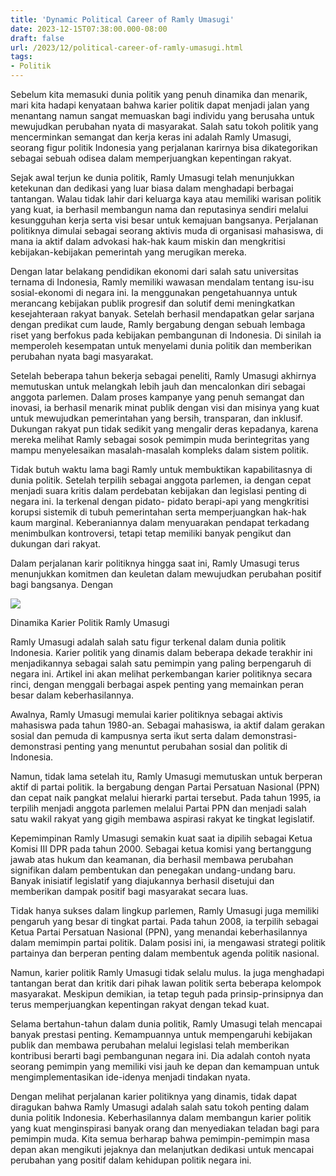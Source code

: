 ```yaml
---
title: 'Dynamic Political Career of Ramly Umasugi'
date: 2023-12-15T07:38:00.000-08:00
draft: false
url: /2023/12/political-career-of-ramly-umasugi.html
tags: 
- Politik
---
```


  

Sebelum kita memasuki dunia politik yang penuh dinamika dan menarik, mari kita hadapi kenyataan bahwa karier politik dapat menjadi jalan yang menantang namun sangat memuaskan bagi individu yang berusaha untuk mewujudkan perubahan nyata di masyarakat. Salah satu tokoh politik yang mencerminkan semangat dan kerja keras ini adalah Ramly Umasugi, seorang figur politik Indonesia yang perjalanan karirnya bisa dikategorikan sebagai sebuah odisea dalam memperjuangkan kepentingan rakyat.

  

Sejak awal terjun ke dunia politik, Ramly Umasugi telah menunjukkan ketekunan dan dedikasi yang luar biasa dalam menghadapi berbagai tantangan. Walau tidak lahir dari keluarga kaya atau memiliki warisan politik yang kuat, ia berhasil membangun nama dan reputasinya sendiri melalui kesungguhan kerja serta visi besar untuk kemajuan bangsanya. Perjalanan politiknya dimulai sebagai seorang aktivis muda di organisasi mahasiswa, di mana ia aktif dalam advokasi hak-hak kaum miskin dan mengkritisi kebijakan-kebijakan pemerintah yang merugikan mereka.

  

Dengan latar belakang pendidikan ekonomi dari salah satu universitas ternama di Indonesia, Ramly memiliki wawasan mendalam tentang isu-isu sosial-ekonomi di negara ini. Ia menggunakan pengetahuannya untuk merancang kebijakan publik progresif dan solutif demi meningkatkan kesejahteraan rakyat banyak. Setelah berhasil mendapatkan gelar sarjana dengan predikat cum laude, Ramly bergabung dengan sebuah lembaga riset yang berfokus pada kebijakan pembangunan di Indonesia. Di sinilah ia memperoleh kesempatan untuk menyelami dunia politik dan memberikan perubahan nyata bagi masyarakat.

  

Setelah beberapa tahun bekerja sebagai peneliti, Ramly Umasugi akhirnya memutuskan untuk melangkah lebih jauh dan mencalonkan diri sebagai anggota parlemen. Dalam proses kampanye yang penuh semangat dan inovasi, ia berhasil menarik minat publik dengan visi dan misinya yang kuat untuk mewujudkan pemerintahan yang bersih, transparan, dan inklusif. Dukungan rakyat pun tidak sedikit yang mengalir deras kepadanya, karena mereka melihat Ramly sebagai sosok pemimpin muda berintegritas yang mampu menyelesaikan masalah-masalah kompleks dalam sistem politik.

  

Tidak butuh waktu lama bagi Ramly untuk membuktikan kapabilitasnya di dunia politik. Setelah terpilih sebagai anggota parlemen, ia dengan cepat menjadi suara kritis dalam perdebatan kebijakan dan legislasi penting di negara ini. Ia terkenal dengan pidato- pidato berapi-api yang mengkritisi korupsi sistemik di tubuh pemerintahan serta memperjuangkan hak-hak kaum marginal. Keberaniannya dalam menyuarakan pendapat terkadang menimbulkan kontroversi, tetapi tetap memiliki banyak pengikut dan dukungan dari rakyat.

  

Dalam perjalanan karir politiknya hingga saat ini, Ramly Umasugi terus menunjukkan komitmen dan keuletan dalam mewujudkan perubahan positif bagi bangsanya. Dengan

  

![](https://blogger.googleusercontent.com/img/b/R29vZ2xl/AVvXsEiDh3B48pdpogX8WE-jxVMxwbn_r4oPScS3MxLEXLY7wVCoq6hzf8SLNm6VlXyGjs7BjO08z9PRgT8NDQyKlN_5GbcmwDXQuKhTBFxwg9GsXS3a-sKNqsw0khQOFVlu_mrSDl2uwVcZVWF9/s1600/bupati+buru+ramly+umasugi.jpg)

  

Dinamika Karier Politik Ramly Umasugi

  

Ramly Umasugi adalah salah satu figur terkenal dalam dunia politik Indonesia. Karier politik yang dinamis dalam beberapa dekade terakhir ini menjadikannya sebagai salah satu pemimpin yang paling berpengaruh di negara ini. Artikel ini akan melihat perkembangan karier politiknya secara rinci, dengan menggali berbagai aspek penting yang memainkan peran besar dalam keberhasilannya.

  

Awalnya, Ramly Umasugi memulai karier politiknya sebagai aktivis mahasiswa pada tahun 1980-an. Sebagai mahasiswa, ia aktif dalam gerakan sosial dan pemuda di kampusnya serta ikut serta dalam demonstrasi-demonstrasi penting yang menuntut perubahan sosial dan politik di Indonesia.

  

Namun, tidak lama setelah itu, Ramly Umasugi memutuskan untuk berperan aktif di partai politik. Ia bergabung dengan Partai Persatuan Nasional (PPN) dan cepat naik pangkat melalui hierarki partai tersebut. Pada tahun 1995, ia terpilih menjadi anggota parlemen melalui Partai PPN dan menjadi salah satu wakil rakyat yang gigih membawa aspirasi rakyat ke tingkat legislatif.

  

Kepemimpinan Ramly Umasugi semakin kuat saat ia dipilih sebagai Ketua Komisi III DPR pada tahun 2000. Sebagai ketua komisi yang bertanggung jawab atas hukum dan keamanan, dia berhasil membawa perubahan signifikan dalam pembentukan dan penegakan undang-undang baru. Banyak inisiatif legislatif yang diajukannya berhasil disetujui dan memberikan dampak positif bagi masyarakat secara luas.

  

Tidak hanya sukses dalam lingkup parlemen, Ramly Umasugi juga memiliki pengaruh yang besar di tingkat partai. Pada tahun 2008, ia terpilih sebagai Ketua Partai Persatuan Nasional (PPN), yang menandai keberhasilannya dalam memimpin partai politik. Dalam posisi ini, ia mengawasi strategi politik partainya dan berperan penting dalam membentuk agenda politik nasional.

  

Namun, karier politik Ramly Umasugi tidak selalu mulus. Ia juga menghadapi tantangan berat dan kritik dari pihak lawan politik serta beberapa kelompok masyarakat. Meskipun demikian, ia tetap teguh pada prinsip-prinsipnya dan terus memperjuangkan kepentingan rakyat dengan tekad kuat.

  

Selama bertahun-tahun dalam dunia politik, Ramly Umasugi telah mencapai banyak prestasi penting. Kemampuannya untuk mempengaruhi kebijakan publik dan membawa perubahan melalui legislasi telah memberikan kontribusi berarti bagi pembangunan negara ini. Dia adalah contoh nyata seorang pemimpin yang memiliki visi jauh ke depan dan kemampuan untuk mengimplementasikan ide-idenya menjadi tindakan nyata.

  

Dengan melihat perjalanan karier politiknya yang dinamis, tidak dapat diragukan bahwa Ramly Umasugi adalah salah satu tokoh penting dalam dunia politik Indonesia. Keberhasilannya dalam membangun karier politik yang kuat menginspirasi banyak orang dan menyediakan teladan bagi para pemimpin muda. Kita semua berharap bahwa pemimpin-pemimpin masa depan akan mengikuti jejaknya dan melanjutkan dedikasi untuk mencapai perubahan yang positif dalam kehidupan politik negara ini.